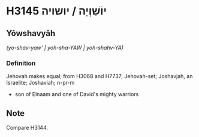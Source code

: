 # H3145 יוֹשַׁוְיָה / יושויה

## Yôwshavyâh

_(yo-shav-yaw' | yoh-sha-YAW | yoh-shahv-YA)_

### Definition

Jehovah makes equal; from H3068 and H7737; Jehovah-set; Joshavjah, an Israelite; Joshaviah; n-pr-m

- son of Elnaam and one of David's mighty warriors

## Note

Compare H3144.
